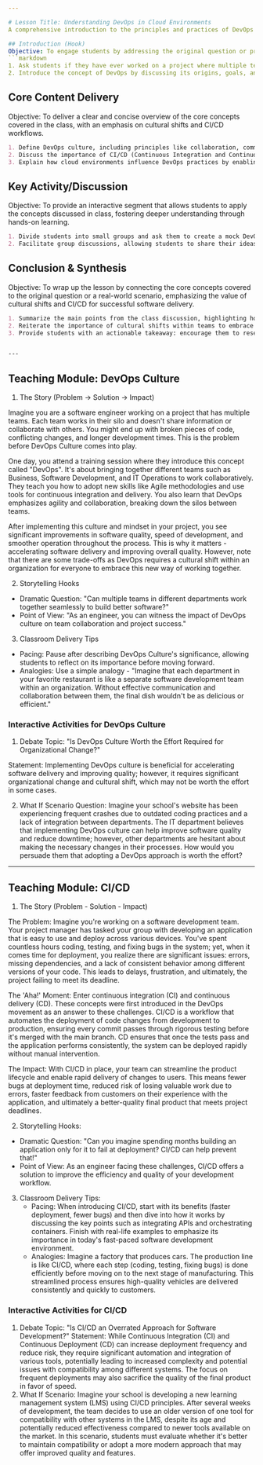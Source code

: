 ```yaml
---

# Lesson Title: Understanding DevOps in Cloud Environments
A comprehensive introduction to the principles and practices of DevOps within cloud environments, focusing on cultural shifts and automation workflows like CI/CD for continuous delivery and improved software quality. 

## Introduction (Hook)
Objective: To engage students by addressing the original question or presenting a real-world problem related to DevOps in cloud environments.
```markdown
1. Ask students if they have ever worked on a project where multiple teams were involved, each with their own set of tools and processes. Explain how this can lead to inefficiencies and errors in software delivery.
2. Introduce the concept of DevOps by discussing its origins, goals, and benefits for cloud environments.
```
## Core Content Delivery
Objective: To deliver a clear and concise overview of the core concepts covered in the class, with an emphasis on cultural shifts and CI/CD workflows.
```markdown
1. Define DevOps culture, including principles like collaboration, communication, shared responsibility, continuous improvement, and measuring outcomes.
2. Discuss the importance of CI/CD (Continuous Integration and Continuous Delivery) for streamlining software development processes, improving quality, and accelerating delivery times.
3. Explain how cloud environments influence DevOps practices by enabling greater scalability, flexibility, and collaboration among teams.
```
## Key Activity/Discussion
Objective: To provide an interactive segment that allows students to apply the concepts discussed in class, fostering deeper understanding through hands-on learning.
```markdown
1. Divide students into small groups and ask them to create a mock DevOps pipeline using a cloud platform (e.g., AWS or Google Cloud Platform) for a hypothetical project. Encourage them to consider key elements of CI/CD workflows such as automated testing, version control, and deployment pipelines.
2. Facilitate group discussions, allowing students to share their ideas, ask questions, and learn from each other's insights on implementing DevOps practices in cloud environments. 
```
## Conclusion & Synthesis
Objective: To wrap up the lesson by connecting the core concepts covered to the original question or a real-world scenario, emphasizing the value of cultural shifts and CI/CD for successful software delivery.
```markdown
1. Summarize the main points from the class discussion, highlighting how DevOps culture and CI/CD processes can improve collaboration, quality, and speed in cloud environments.
2. Reiterate the importance of cultural shifts within teams to embrace these practices effectively.
3. Provide students with an actionable takeaway: encourage them to research and discuss potential improvements for their own workflows or projects, using the concepts learned in class as a foundation for their discussions.


---
```


## Teaching Module: DevOps Culture
1. The Story (Problem -> Solution -> Impact)

Imagine you are a software engineer working on a project that has multiple teams. Each team works in their silo and doesn't share information or collaborate with others. You might end up with broken pieces of code, conflicting changes, and longer development times. This is the problem before DevOps Culture comes into play.

One day, you attend a training session where they introduce this concept called "DevOps". It's about bringing together different teams such as Business, Software Development, and IT Operations to work collaboratively. They teach you how to adopt new skills like Agile methodologies and use tools for continuous integration and delivery. You also learn that DevOps emphasizes agility and collaboration, breaking down the silos between teams.

After implementing this culture and mindset in your project, you see significant improvements in software quality, speed of development, and smoother operation throughout the process. This is why it matters - accelerating software delivery and improving overall quality. However, note that there are some trade-offs as DevOps requires a cultural shift within an organization for everyone to embrace this new way of working together.

2. Storytelling Hooks
- Dramatic Question: "Can multiple teams in different departments work together seamlessly to build better software?"
- Point of View: "As an engineer, you can witness the impact of DevOps culture on team collaboration and project success."

3. Classroom Delivery Tips
- Pacing: Pause after describing DevOps Culture's significance, allowing students to reflect on its importance before moving forward.
- Analogies: Use a simple analogy - "Imagine that each department in your favorite restaurant is like a separate software development team within an organization. Without effective communication and collaboration between them, the final dish wouldn't be as delicious or efficient."

### Interactive Activities for DevOps Culture
1. Debate Topic: "Is DevOps Culture Worth the Effort Required for Organizational Change?"

Statement: Implementing DevOps culture is beneficial for accelerating software delivery and improving quality; however, it requires significant organizational change and cultural shift, which may not be worth the effort in some cases. 

2. What If Scenario Question: Imagine your school's website has been experiencing frequent crashes due to outdated coding practices and a lack of integration between departments. The IT department believes that implementing DevOps culture can help improve software quality and reduce downtime; however, other departments are hesitant about making the necessary changes in their processes. How would you persuade them that adopting a DevOps approach is worth the effort?


---

## Teaching Module: CI/CD
1. The Story (Problem - Solution - Impact)

The Problem: Imagine you're working on a software development team. Your project manager has tasked your group with developing an application that is easy to use and deploy across various devices. You've spent countless hours coding, testing, and fixing bugs in the system; yet, when it comes time for deployment, you realize there are significant issues: errors, missing dependencies, and a lack of consistent behavior among different versions of your code. This leads to delays, frustration, and ultimately, the project failing to meet its deadline.

The 'Aha!' Moment: Enter continuous integration (CI) and continuous delivery (CD). These concepts were first introduced in the DevOps movement as an answer to these challenges. CI/CD is a workflow that automates the deployment of code changes from development to production, ensuring every commit passes through rigorous testing before it's merged with the main branch. CD ensures that once the tests pass and the application performs consistently, the system can be deployed rapidly without manual intervention.

The Impact: With CI/CD in place, your team can streamline the product lifecycle and enable rapid delivery of changes to users. This means fewer bugs at deployment time, reduced risk of losing valuable work due to errors, faster feedback from customers on their experience with the application, and ultimately a better-quality final product that meets project deadlines.

2. Storytelling Hooks:
* Dramatic Question: "Can you imagine spending months building an application only for it to fail at deployment? CI/CD can help prevent that!"
* Point of View: As an engineer facing these challenges, CI/CD offers a solution to improve the efficiency and quality of your development workflow.

3. Classroom Delivery Tips:
	* Pacing: When introducing CI/CD, start with its benefits (faster deployment, fewer bugs) and then dive into how it works by discussing the key points such as integrating APIs and orchestrating containers. Finish with real-life examples to emphasize its importance in today's fast-paced software development environment.
	* Analogies: Imagine a factory that produces cars. The production line is like CI/CD, where each step (coding, testing, fixing bugs) is done efficiently before moving on to the next stage of manufacturing. This streamlined process ensures high-quality vehicles are delivered consistently and quickly to customers.

### Interactive Activities for CI/CD
1. Debate Topic: "Is CI/CD an Overrated Approach for Software Development?"
Statement: While Continuous Integration (CI) and Continuous Deployment (CD) can increase deployment frequency and reduce risk, they require significant automation and integration of various tools, potentially leading to increased complexity and potential issues with compatibility among different systems. The focus on frequent deployments may also sacrifice the quality of the final product in favor of speed.
2. What If Scenario: Imagine your school is developing a new learning management system (LMS) using CI/CD principles. After several weeks of development, the team decides to use an older version of one tool for compatibility with other systems in the LMS, despite its age and potentially reduced effectiveness compared to newer tools available on the market. In this scenario, students must evaluate whether it's better to maintain compatibility or adopt a more modern approach that may offer improved quality and features.